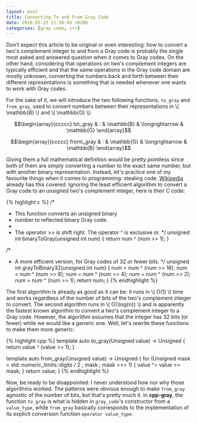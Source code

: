 ```yaml
---
layout: post
title: Converting To and From Gray Code
date: 2016-05-25 21:50:43 +0200
categories: [gray code, c++]
---
```

Don't expect this article to be original or even interesting: how to convert a two's complement integer to and from a Gray
code is probably the single most asked and answered question when it comes to Gray codes. On the other hand, considering
that operations on two's complement integers are typically efficient and that the same operations in the Gray code domain
are mostly unknown, converting the numbers back and forth between their different representations is something that is
needed whenever one wants to work with Gray codes.

For the sake of it, we will introduce the two following functions, `to_gray` and `from_gray`, used to convert numbers
between their representations in \\( \mathbb{B} \\) and \\( \mathbb{G} \\):

$$\begin{array}{ccccc}
to\_gray & : & \mathbb{B} & \longrightarrow & \mathbb{G}
\end{array}$$

$$\begin{array}{ccccc}
from\_gray & : & \mathbb{G} & \longrightarrow & \mathbb{B}
\end{array}$$

Giving them a full mathematical definition would be pretty pointless since both of them are simply converting a number to
the exact same number, but with another binary representation. Instead, let's practice one of my favourite things when it
comes to programming: stealing code. [Wikipedia][wiki-gray-code] already has this covered. Ignoring the least efficient
algorithm to convert a Gray code to an unsigned two's complement integer, here is their C code:

{% highlight c %}
/*
 * This function converts an unsigned binary
 * number to reflected binary Gray code.
 *
 * The operator >> is shift right. The operator ^ is exclusive or.
 */
unsigned int binaryToGray(unsigned int num)
{
    return num ^ (num >> 1);
}

/*
 * A more efficient version, for Gray codes of 32 or fewer bits.
 */
unsigned int grayToBinary32(unsigned int num)
{
    num = num ^ (num >> 16);
    num = num ^ (num >> 8);
    num = num ^ (num >> 4);
    num = num ^ (num >> 2);
    num = num ^ (num >> 1);
    return num;
}
{% endhighlight %}

The first algorithm is already as good as it can be: it runs in \\( O(1) \\) time and works regardless of the number of bits
of the two's complement integer to convert. The second algorithm runs in \\( O(\log{n}) \\) and is apparently the fastest
known algorithm to convert a two's complement integer to a Gray code. However, the algorithm assumes that the integer has 32
bits (or fewer) while we would like a generic one. Well, let's rewrite these functions to make them more generic:

{% highlight cpp %}
template<typename Unsigned>
auto to_gray(Unsigned value)
    -> Unsigned
{
    return value ^ (value >> 1);
}

template<typename Unsigned>
auto from_gray(Unsigned value)
    -> Unsigned
{
    for (Unsigned mask = std::numeric_limits<Unsigned>::digits / 2 ;
         mask ; mask >>= 1)
    {
        value ^= value >> mask;
    }
    return value;
}
{% endhighlight %}

Now, be ready to be disappointed: I never understood how nor why those algorithms worked. The patterns were obvious enough
to make `from_gray` agnostic of the number of bits, but that's pretty much it. In **cpp-gray**, the function `to_gray` is
what is hidden in `gray_code`'s constructor from a `value_type`, while `from_gray` basically corresponds to the
implementation of its explicit conversion function `operator value_type`.


  [wiki-gray-code]: https://en.wikipedia.org/wiki/Gray_code#Converting_to_and_from_Gray_code

